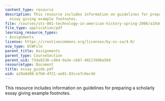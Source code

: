 ```yaml
---
content_type: resource
description: This resource includes information on guidelines for preparing a scholarly
  essay giving example footnotes.
file: /courses/sts-001-technology-in-american-history-spring-2006/a19a0d00b7b0df21ae0183cce7c0ec4d_essay_guide.pdf
file_type: application/pdf
learning_resource_types:
- Assignments
license: https://creativecommons.org/licenses/by-nc-sa/4.0/
ocw_type: OCWFile
parent_title: Assignments
parent_type: CourseSection
parent_uid: 734a9230-c4b4-9a3e-c687-40217600a569
resourcetype: Document
title: essay_guide.pdf
uid: a19a0d00-b7b0-df21-ae01-83cce7c0ec4d
---
```

This resource includes information on guidelines for preparing a scholarly essay giving example footnotes.